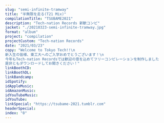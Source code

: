 ```yaml
---
slug: "semi-infinite-tramway"
title: "半無限を走る(T21 Mix)"
compilationTitle: "TSUBAME2021"
description: "Tech-nation Records 新歓コンピ"
jacket: "./20210323-semi-infinite-tramway.jpg"
format: "album"
project: "compilation"
projectCustom: "Tech-nation Records"
date: "2021/03/23"
copy: "Welcome to Tokyo Tech!!\n
新入生の皆様、東工大へのご入学おめでとうございます！\n
今年もTech-nation Recordsでは歓迎の意を込めてフリーコンピレーションを制作しました。\n
是非ともダウンロードしてお聞きください！"
linkBoothCD: 
linkBoothDL: 
linkBandcamp: 
idSpotify: 
idAppleMusic: 
idAmazonMusic: 
idYouTubeMusic: 
idYouTube: 
linkSpecial: "https://tsubame-2021.tumblr.com"
headerSpecial: 
index: "0"
---
```


